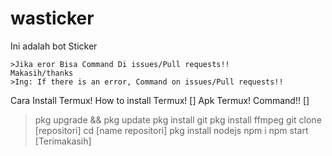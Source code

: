 # wasticker
Ini adalah bot Sticker
```
>Jika eror Bisa Command Di issues/Pull requests!!
Makasih/thanks
>Ing: If there is an error, Command on issues/Pull requests!!
```
Cara Install Termux!
How to install Termux!
[]
Apk Termux!
Command!!
[]
>pkg upgrade && pkg update
>pkg install git
>pkg install ffmpeg
>git clone [repositori]
>cd [name repositori]
>pkg install nodejs
>npm i 
>npm start
  [Terimakasih]
```
